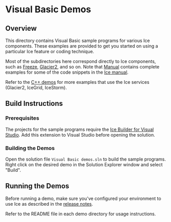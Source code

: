 # Visual Basic Demos

## Overview

This directory contains Visual Basic sample programs for various Ice components.
These examples are provided to get you started on using a particular Ice feature or
coding technique.

Most of the subdirectories here correspond directly to Ice components, such as
[Freeze](./Freeze), [Glacier2](./Glacier2), and so on. Note that [Manual](./Manual)
contains complete examples for some of the code snippets in the
[Ice manual][1].

Refer to the [C++ demos](../cpp) for more examples that use the Ice services
(Glacier2, IceGrid, IceStorm).

## Build Instructions

### Prerequisites

The projects for the sample programs require the [Ice Builder for Visual Studio][2].
Add this extension to Visual Studio before opening the solution.

### Building the Demos

Open the solution file `Visual Basic demos.sln` to build the sample
programs. Right click on the desired demo in the Solution Explorer window and
select "Build".

## Running the Demos

Before running a demo, make sure you've configured your environment to use Ice
as described in the [release notes][3].

Refer to the README file in each demo directory for usage instructions.

[1]: https://doc.zeroc.com/display/Ice36/Ice+Manual
[2]: https://github.com/zeroc-ice/ice-builder-visualstudio
[3]: https://doc.zeroc.com/display/Ice36/Ice+Release+Notes

